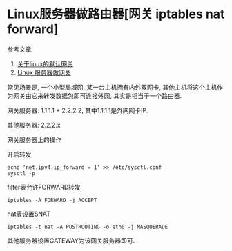 # Linux服务器做路由器[网关 iptables nat forward]

参考文章

1. [关于linux的默认网关](http://rainbird.blog.51cto.com/211214/237082/)
2. [Linux 服务器做网关](https://my.oschina.net/guol/blog/125660)

常见场景是, 一个小型局域网, 某一台主机拥有内外双网卡, 其他主机将这个主机作为网关由它来转发数据包即可连接外网, 其实是相当于一个路由器.

网关服务器: 1.1.1.1 + 2.2.2.2, 其中1.1.1.1是外网网卡IP.

其他服务器: 2.2.2.x

网关服务器上的操作

开启转发

```
echo 'net.ipv4.ip_forward = 1' >> /etc/sysctl.conf
sysctl -p
```

filter表允许FORWARD转发

```
iptables -A FORWARD -j ACCEPT
```

nat表设置SNAT

```
iptables -t nat -A POSTROUTING -o eth0 -j MASQUERADE
```

其他服务器设置GATEWAY为该网关服务器即可.
